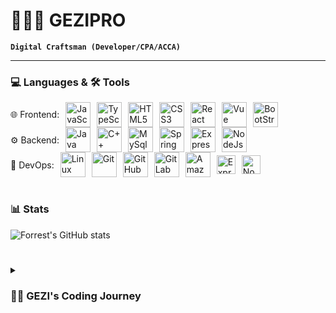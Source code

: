 # 
# 🧑🏻‍💼 GEZIPRO

**`Digital Craftsman (Developer/CPA/ACCA)`**

---

###  💻 Languages & 🛠 Tools

<div style="display: flex; align-items: center;">
  <span>🌐 Frontend: </span>
  <img alt="JavaScript" width="40px" style="padding-left:10px;" src="https://cdn.jsdelivr.net/gh/devicons/devicon/icons/javascript/javascript-plain.svg"/>
  <img alt="TypeScript" width="40px" style="padding-left:10px;" src="https://cdn.jsdelivr.net/gh/devicons/devicon/icons/typescript/typescript-original.svg"/>
  <img alt="HTML5" width="40px" style="padding-left:10px;" src="https://cdn.jsdelivr.net/gh/devicons/devicon/icons/html5/html5-original-wordmark.svg"/>
  <img alt="CSS3" width="40px" style="padding-left:10px;" src="https://cdn.jsdelivr.net/gh/devicons/devicon/icons/css3/css3-original-wordmark.svg"/>
  <img alt="React" width="40px" style="padding-left:10px;" src="https://cdn.jsdelivr.net/gh/devicons/devicon/icons/react/react-original-wordmark.svg"/>
  <img alt="Vue" width="40px" style="padding-left:10px;" src="https://cdn.jsdelivr.net/gh/devicons/devicon/icons/vuejs/vuejs-original-wordmark.svg"/>
  <img alt="BootStrap" width="40px" style="padding-left:10px;" src="https://cdn.jsdelivr.net/gh/devicons/devicon/icons/bootstrap/bootstrap-original-wordmark.svg"/>
</div>

<div style="display: flex; align-items: center;">
  <span>⚙️ Backend: </span>
  <img alt="Java" width="40px" style="padding-left:10px;" src="https://cdn.jsdelivr.net/gh/devicons/devicon/icons/java/java-original-wordmark.svg"/>
  <img alt="C++" width="40px" style="padding-left:10px;" src="https://cdn.jsdelivr.net/gh/devicons/devicon/icons/cplusplus/cplusplus-original.svg"/>
  <img alt="MySql" width="40px" style="padding-left:10px;" src="https://cdn.jsdelivr.net/gh/devicons/devicon/icons/mysql/mysql-original-wordmark.svg"/>
  <img alt="Spring" width="40px" style="padding-left:10px;" src="https://cdn.jsdelivr.net/gh/devicons/devicon/icons/spring/spring-original-wordmark.svg"/>
  <img alt="Express" width="40px" style="padding-left:10px;" src="https://cdn.jsdelivr.net/gh/devicons/devicon/icons/express/express-original-wordmark.svg"/>
  <img alt="NodeJs" width="40px" style="padding-left:10px;" src="https://cdn.jsdelivr.net/gh/devicons/devicon/icons/nodejs/nodejs-plain-wordmark.svg"/>
</div>

<div style="display: flex; align-items: center;">
  <span>🚀 DevOps:  </span>
  <img alt="Linux" width="40px" style="padding-left:10px;" src="https://cdn.jsdelivr.net/gh/devicons/devicon/icons/linux/linux-original.svg" />
  <img alt="Git" width="40px" style="padding-left:10px;" src="https://cdn.jsdelivr.net/gh/devicons/devicon/icons/git/git-plain-wordmark.svg"/>         
  <img alt="GitHub" width="40px" style="padding-left:10px;" src="https://cdn.jsdelivr.net/gh/devicons/devicon/icons/github/github-original-wordmark.svg"/>
  <img alt="GitLab" width="40px" style="padding-left:10px;" src="https://cdn.jsdelivr.net/gh/devicons/devicon/icons/gitlab/gitlab-original-wordmark.svg"/>
  <img alt="Amazon" width="40px" style="padding-left:10px;" src="https://cdn.jsdelivr.net/gh/devicons/devicon/icons/amazonwebservices/amazonwebservices-original-wordmark.svg" />

  <img alt="Express" width="30px" style="padding-left:10px;" src="https://cdn.jsdelivr.net/gh/devicons/devicon/icons/express/express-original-wordmark.svg"/>
  <img alt="NodeJs" width="30px" style="padding-left:10px;" src="https://cdn.jsdelivr.net/gh/devicons/devicon/icons/nodejs/nodejs-plain-wordmark.svg"/>
</div>

<br />

### 📊 Stats

![Forrest's GitHub stats](https://github-readme-stats.vercel.app/api?username=forrestknight&show_icons=true&theme=gruvbox)

<!-- ![GitHub Streak](https://streak-stats.demolab.com?user=ForrestKnight&theme=gruvbox&border_radius=4.5) -->

#

<details>
 <summary><h3>👨‍💻 GEZI's Coding Journey</h3></summary>
   I started my coding journey as a naive computer science student with a passion to learn everything I could about this programming world - code, unix, linux, theory. And all the while, teaching myself iOS development with a dream to build my own app, but that soon got overshadowed by my desire to excel in Java. A desire that landed me a full-stack software engineering job upon graduation. However, I had another desire I had been pursuing throughout this time - YouTube content creation. I eventually ended up quitting my software engineering job to pursue YouTube full-time, and that has been my focus ever since. But there's something that's always bothered me about my journey - abandoning my dream of building my own app to pursue the safe route, a job. Now I've already taken the leap away from that safety net into this uncomfortable, unexplored world that it being a creator. And it worked out, but again, it became comfortable. It's easier to create a video than go out on a ledge and build my own product. I do have to eat, at the end of the day, but I think it's time. It's time to get uncomfortable again. I have a burning desire to get back on the horse, and fulfill that dream younger me had of building my own app, my own product. And in order to do that, I'll be implmementing a few measures to streamline my YouTube content to focus more time on fulfilling that dream - a dream that I'll be ready to tackle in 2023 due to the measure I'm putting in place now until the end of 2022. Don't wait up, because I'm coming.

